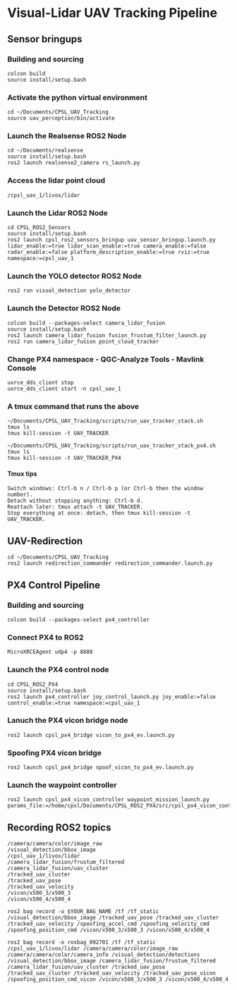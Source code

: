 # Visual-Lidar UAV Tracking Pipeline

## Sensor bringups
### Building and sourcing
```
colcon build
source install/setup.bash
```

### Activate the python virtual environment
```
cd ~/Documents/CPSL_UAV_Tracking
source uav_perception/bin/activate
```

### Launch the Realsense ROS2 Node
```
cd ~/Documents/realsense
source install/setup.bash
ros2 launch realsense2_camera rs_launch.py
```

### Access the lidar point cloud
```
/cpsl_uav_1/livox/lidar
```

### Launch the Lidar ROS2 Node

```
cd CPSL_ROS2_Sensors
source install/setup.bash
ros2 launch cpsl_ros2_sensors_bringup uav_sensor_bringup.launch.py lidar_enable:=true lidar_scan_enable:=true camera_enable:=false radar_enable:=false platform_description_enable:=true rviz:=true namespace:=cpsl_uav_1
```

### Launch the YOLO detector ROS2 Node
```
ros2 run visual_detection yolo_detector
```

### Launch the Detector ROS2 Node
```
colcon build --packages-select camera_lidar_fusion
source install/setup.bash
ros2 launch camera_lidar_fusion fusion_frustum_filter_launch.py
ros2 run camera_lidar_fusion point_cloud_tracker
```

### Change PX4 namespace - QGC-Analyze Tools - Mavlink Console
```
uxrce_dds_client stop
uxrce_dds_client start -n cpsl_uav_1
```

### A tmux command that runs the above
```
~/Documents/CPSL_UAV_Tracking/scripts/run_uav_tracker_stack.sh
tmux ls
tmux kill-session -t UAV_TRACKER
```

```
~/Documents/CPSL_UAV_Tracking/scripts/run_uav_tracker_stack_px4.sh
tmux ls
tmux kill-session -t UAV_TRACKER_PX4
```

  #### Tmux tips
    Switch windows: Ctrl-b n / Ctrl-b p (or Ctrl-b then the window number).
    Detach without stopping anything: Ctrl-b d.
    Reattach later: tmux attach -t UAV_TRACKER.
    Stop everything at once: detach, then tmux kill-session -t UAV_TRACKER.


## UAV-Redirection
```
cd ~/Documents/CPSL_UAV_Tracking
ros2 launch redirection_commander redirection_commander.launch.py
```

## PX4 Control Pipeline
### Building and sourcing
```
colcon build --packages-select px4_controller
```

### Connect PX4 to ROS2
```
MicroXRCEAgent udp4 -p 8888
```

### Launch the PX4 control node
```
cd CPSL_ROS2_PX4
source install/setup.bash
ros2 launch px4_controller joy_control_launch.py joy_enable:=false control_enable:=true namespace:=cpsl_uav_1
```

### Lanuch the PX4 vicon bridge node
```
ros2 launch cpsl_px4_bridge vicon_to_px4_ev.launch.py
```

### Spoofing PX4 vicon bridge
```
ros2 launch cpsl_px4_bridge spoof_vicon_to_px4_ev.launch.py
```

### Launch the waypoint controller
```
ros2 launch cpsl_px4_vicon_controller waypoint_mission_launch.py   params_file:=/home/cpsl/Documents/CPSL_ROS2_PX4/src/cpsl_px4_vicon_controller/cpsl_px4_vicon_controller/config/mission_example.yaml
```

## Recording ROS2 topics
```
/camera/camera/color/image_raw
/visual_detection/bbox_image
/cpsl_uav_1/livox/lidar
/camera_lidar_fusion/frustum_filtered
/camera_lidar_fusion/uav_cluster
/tracked_uav_cluster
/tracked_uav_pose
/tracked_uav_velocity
/vicon/x500_3/x500_3
/vicon/x500_4/x500_4
```

```
ros2 bag record -o $YOUR_BAG_NAME /tf /tf_static /visual_detection/bbox_image /tracked_uav_pose /tracked_uav_cluster /tracked_uav_velocity /spoofing_accel_cmd /spoofing_velocity_cmd /spoofing_position_cmd /vicon/x500_3/x500_3 /vicon/x500_4/x500_4 
```

```
ros2 bag record -o rosbag_092701 /tf /tf_static /cpsl_uav_1/livox/lidar /camera/camera/color/image_raw /camera/camera/color/camera_info /visual_detection/detections /visual_detection/bbox_image /camera_lidar_fusion/frustum_filtered /camera_lidar_fusion/uav_cluster /tracked_uav_pose /tracked_uav_cluster /tracked_uav_velocity /tracked_uav_pose_vicon /spoofing_position_cmd_vicon /vicon/x500_3/x500_3 /vicon/x500_4/x500_4 
```
